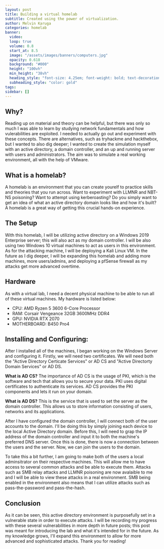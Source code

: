 ```yaml
---
layout: post
title: Building a virtual homelab
subtitle: Created using the power of virtualization.
author: Melvin Karuga
categories: homelab
banner:
  video: 
  loop: true
  volume: 0.8
  start_at: 8.5
  image: "/assets/images/banners/computers.jpg"
  opacity: 0.618
  background: "#000"
  height: "100vh"
  min_height: "38vh"
  heading_style: "font-size: 4.25em; font-weight: bold; text-decoration: underline"
  subheading_style: "color: gold"
tags: 
sidebar: []
---
```


## Why?
Reading up on material and theory can be helpful, but there was only so much I was able to learn by studying network fundamentals and how vulerabilities are exploited.  I needed to actually go out and experiment with these concepts.  There are alternatives, such as tryhackme and hackthebox, but I wanted to also dig deeper; I wanted to create the simulation myself with an active directory, a domain controller, and an up and running server with users and administrators.  The aim was to simulate a real working environment, all with the help of VMware.

## What is a homelab?
A homelab is an environment that you can create yourelf to practice skills and theories that you run across.  Want to experiment with LLMNR and NBT-NS poisoning? Want to attempt using kerberoasting? Do you simply want to get an idea of what an active directory domain looks like and how it's built? A homelab is a great way of getting this crucial hands-on experience.  

## The Setup
With this homelab, I will be utilizing active directory on a Windows 2019 Enterprise server; this will also act as my domain controller.  I will be also using two Windows 10 virtual machines to act as users in this environment.  As for the attacking machine, I will be deploying a Kali Linux VM.  In the future as I dig deeper, I will be expanding this homelab and adding more machines, more users/admins, and deploying a pfSense firewall as my attacks get more advanced overtime.

## Hardware
As with a virtual lab, I need a decent physical machine to be able to run all of these virtual machines.  My hardware is listed below:
* CPU: AMD Ryzen 5 3600 6-Core Processor  
* RAM: Corsair Vengeance 32GB 3600MHz DDR4  
* GPU: NVIDIA RTX 2070  
* MOTHERBOARD: B450 Pro4  

## Installing and Configuring:
After I installed all of the machines, I began working on the Windows Server and configuring it.  Firstly, we will need two certificates.  We will need both the "Active Directory Certicate Services" or AD CS and "Active Directorty Domain Services" or AD DS.  

**What is AD CS?** 
The importance of AD CS is the usage of PKI, which is the software and tech that allows you to secure your data.  PKI uses digital certificates to authenticate its services. AD CS provides the PKI components and lets it run on your domain.

**What is AD DS?** 
This is the service that is used to set the server as the domain controller. This allows us to store information consisting of users, networks and its applications.

After I have configured the domain controller, I will connect both of the user accounts to the domain.  I'll be doing this by simply joining each device to the local Active Directory domain. Before this, I will need to grap the IP address of the domain controller and input it to both the machine's preferred DNS server. Once this is done, there is now a connection between the users and the server.  Now, we can join the users to the domain. 

To take this a bit further, I am going to make both of the users a local adminsitrator on their respective machines.  This will allow me to have access to several common attacks and be able to execute them.  Attacks such as SMB relay attacks and LLMNR poisoning are now avalaible to me and I will be able to view these attacks in a real environment.  SMB being enabled in the environment also means that I can utilize attacks such as pass-the-password and pass-the-hash.

## Conclusion
As it can be seen, this active directory environment is purposefully set in a vulnerable state in order to execute attacks.  I will be recording my progress with these several vulnerabilities in more depth in future posts; this post was meant for introducing the lab and what it's intended for in the future.  As my knowledge grows, I'll expand this environment to allow for more advanced and sophisticated attacks. Thank you for reading! 
